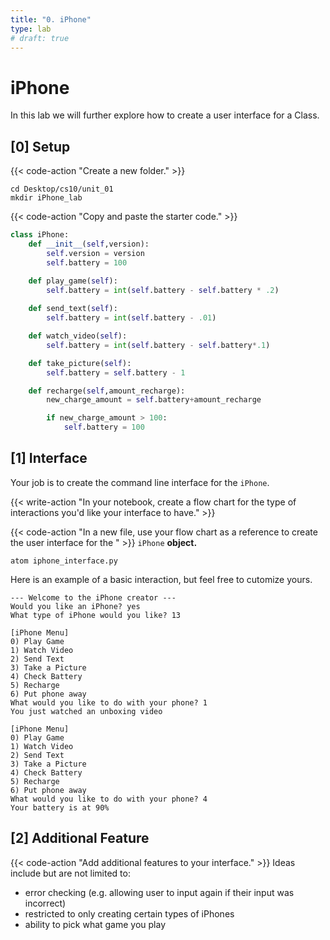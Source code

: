 ```yaml
---
title: "0. iPhone"
type: lab
# draft: true
---
```


# iPhone

In this lab we will further explore how to create a user interface for a Class. 

## [0] Setup

{{< code-action "Create a new folder." >}}

```shell
cd Desktop/cs10/unit_01
mkdir iPhone_lab
```

{{< code-action "Copy and paste the starter code." >}}

```python
class iPhone:
    def __init__(self,version):
        self.version = version
        self.battery = 100

    def play_game(self):
        self.battery = int(self.battery - self.battery * .2)
        
    def send_text(self):
        self.battery = int(self.battery - .01)

    def watch_video(self):
        self.battery = int(self.battery - self.battery*.1)

    def take_picture(self):
        self.battery = self.battery - 1

    def recharge(self,amount_recharge):
        new_charge_amount = self.battery+amount_recharge

        if new_charge_amount > 100:
            self.battery = 100
```

## [1] Interface

Your job is to create the command line interface for the `iPhone`. 

{{< write-action "In your notebook, create a flow chart for the type of interactions you'd like your interface to have." >}} 

{{< code-action "In a new file, use your flow chart as a reference to create the user interface for the " >}} `iPhone` **object.**
```shell
atom iphone_interface.py
```

Here is an example of a basic interaction, but feel free to cutomize yours.

```shell
--- Welcome to the iPhone creator ---
Would you like an iPhone? yes
What type of iPhone would you like? 13

[iPhone Menu]
0) Play Game
1) Watch Video
2) Send Text
3) Take a Picture
4) Check Battery
5) Recharge
6) Put phone away
What would you like to do with your phone? 1
You just watched an unboxing video

[iPhone Menu]
0) Play Game
1) Watch Video
2) Send Text
3) Take a Picture
4) Check Battery
5) Recharge
6) Put phone away
What would you like to do with your phone? 4
Your battery is at 90%
```

## [2] Additional Feature

{{< code-action "Add additional features to your interface." >}} Ideas include but are not limited to:
- error checking (e.g. allowing user to input again if their input was incorrect)
- restricted to only creating certain types of iPhones
- ability to pick what game you play




